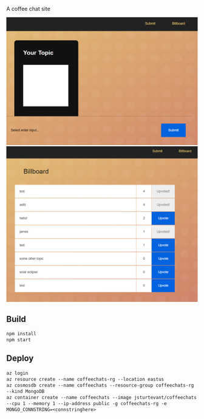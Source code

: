A coffee chat site

![submit screen](assets/submit.png)
![billboard screen](assets/billboard.png)

## Build
```
npm install
npm start
```

## Deploy

```
az login 
az resource create --name coffeechats-rg --location eastus
az cosmosdb create --name coffeechats --resource-group coffeechats-rg --kind MongoDB
az container create --name coffeechats --image jsturtevant/coffeechats --cpu 1 --memory 1 --ip-address public -g coffeechats-rg -e MONGO_CONNSTRING=<connstringhere>
```

